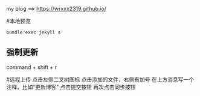 my blog ==> https://wrxxx2319.github.io/


#本地预览
```
bundle exec jekyll s
```

## 强制更新
command + shift + r

#远程上传
点击左侧二叉树图标
点击添加的文件，右侧有加号
在上方消息写一个注释，比如“更新博客”
点击提交按钮
再次点击同步按钮